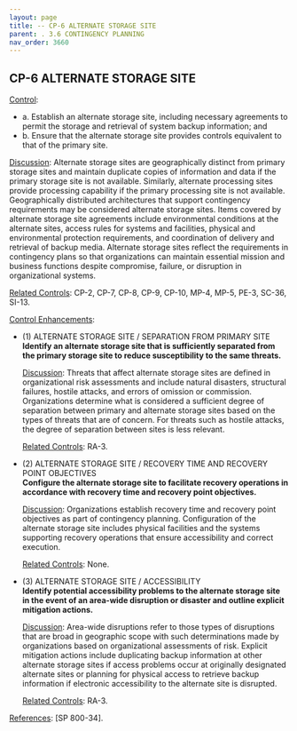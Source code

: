 ```yaml
---
layout: page
title: -- CP-6 ALTERNATE STORAGE SITE 
parent: . 3.6 CONTINGENCY PLANNING 
nav_order: 3660 
---
```


## CP-6 ALTERNATE STORAGE SITE

<ins>Control</ins>:

* a. Establish an alternate storage site, including necessary agreements to permit the storage and retrieval of system backup information; and
* b. Ensure that the alternate storage site provides controls equivalent to that of the primary site.

<ins>Discussion</ins>: Alternate storage sites are geographically distinct from primary storage sites and maintain duplicate copies of information and data if the primary storage site is not available. Similarly, alternate processing sites provide processing capability if the primary processing site is not available. Geographically distributed architectures that support contingency requirements may be considered alternate storage sites. Items covered by alternate storage site agreements include environmental conditions at the alternate sites, access rules for systems and facilities, physical and environmental protection requirements, and coordination of delivery and retrieval of backup media. Alternate storage sites reflect the requirements in contingency plans so that organizations can maintain essential mission and business functions despite compromise, failure, or disruption in organizational systems.

<ins>Related Controls</ins>: CP-2, CP-7, CP-8, CP-9, CP-10, MP-4, MP-5, PE-3, SC-36, SI-13.

<ins>Control Enhancements</ins>:

* (1) ALTERNATE STORAGE SITE / SEPARATION FROM PRIMARY SITE<br>
**Identify an alternate storage site that is sufficiently separated from the primary storage site to reduce susceptibility to the same threats.**

    <ins>Discussion</ins>: Threats that affect alternate storage sites are defined in organizational risk assessments and include natural disasters, structural failures, hostile attacks, and errors of omission or commission. Organizations determine what is considered a sufficient degree of separation between primary and alternate storage sites based on the types of threats that are of concern. For threats such as hostile attacks, the degree of separation between sites is less relevant.

    <ins>Related Controls</ins>: RA-3.

* (2) ALTERNATE STORAGE SITE / RECOVERY TIME AND RECOVERY POINT OBJECTIVES<br>
**Configure the alternate storage site to facilitate recovery operations in accordance with recovery time and recovery point objectives.**

    <ins>Discussion</ins>: Organizations establish recovery time and recovery point objectives as part of contingency planning. Configuration of the alternate storage site includes physical facilities and the systems supporting recovery operations that ensure accessibility and correct execution.

    <ins>Related Controls</ins>: None.

* (3) ALTERNATE STORAGE SITE / ACCESSIBILITY<br>
**Identify potential accessibility problems to the alternate storage site in the event of an area-wide disruption or disaster and outline explicit mitigation actions.**

    <ins>Discussion</ins>: Area-wide disruptions refer to those types of disruptions that are broad in geographic scope with such determinations made by organizations based on organizational assessments of risk. Explicit mitigation actions include duplicating backup information at other alternate storage sites if access problems occur at originally designated alternate sites or planning for physical access to retrieve backup information if electronic accessibility to the alternate site is disrupted.

    <ins>Related Controls</ins>: RA-3.

<ins>References</ins>: [SP 800-34].
